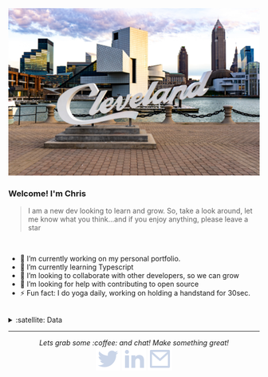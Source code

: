 <img src ='./images/cle-logo.jpg'>

### Welcome! I'm Chris

> I am a new dev looking to learn and grow. So, take a look around, let me know what you think...and if you enjoy anything, please leave a star
> <br>

<br>

- 🔭 I’m currently working on my personal portfolio.
- 🌱 I’m currently learning Typescript
- 👯 I’m looking to collaborate with other developers, so we can grow
- 🤔 I’m looking for help with contributing to open source
- ⚡ Fun fact: I do yoga daily, working on holding a handstand for 30sec.

<br>

<details>

  <summary>:satellite: Data</summary>
  <img align="center" src="https://github-readme-stats.vercel.app/api/top-langs/?username=cishocksr&hide=html,css&html&title_color=ffffff&text_color=c9cacc&icon_color=2bbc8a&bg_color=1d1f21" />
  <img align="left" alt="cishocksr' GitHub Stats" src="https://github-readme-stats.vercel.app/api?username=cishocksr&show_icons=true&hide_border=true&theme=merko" />

  <p>
  <img alt="NodeJS" src="https://img.shields.io/badge/node.js%20-%2343853D.svg?&style=for-the-badge&logo=node.js&logoColor=white"/>
<img alt="GitHub" src="https://img.shields.io/badge/github%20-%23121011.svg?&style=for-the-badge&logo=github&logoColor=white"/>
<img alt="Git" src="https://img.shields.io/badge/git%20-%23F05033.svg?&style=for-the-badge&logo=git&logoColor=white"/>
<img alt="Next JS" src="https://img.shields.io/badge/next%20js%20-%23000000.svg?&style=for-the-badge&logo=next.js&logoColor=white"/>
<img alt="Redux" src="https://img.shields.io/badge/redux%20-%23593d88.svg?&style=for-the-badge&logo=redux&logoColor=white"/>
<img alt="TailwindCSS" src="https://img.shields.io/badge/tailwindcss%20-%2338B2AC.svg?&style=for-the-badge&logo=tailwind-css&logoColor=white"/>
<img alt="JavaScript" src="https://img.shields.io/badge/javascript%20-%23323330.svg?&style=for-the-badge&logo=javascript&logoColor=%23F7DF1E"/>

<img alt="CSS3" src="https://img.shields.io/badge/css3%20-%231572B6.svg?&style=for-the-badge&logo=css3&logoColor=white"/>
<img alt="HTML5" src="https://img.shields.io/badge/html5%20-%23E34F26.svg?&style=for-the-badge&logo=html5&logoColor=white"/><img alt="React" src="https://img.shields.io/badge/react%20-%2320232a.svg?&style=for-the-badge&logo=react&logoColor=%2361DAFB"/>

</details>

  </p>
  </details>

---

  <p align='center'>
    <i>Lets grab some :coffee: and chat! Make something great! </i>
    <br>
    <a href='https://twitter.com/iLogiXpozed'><img src='./images/twitter-fill.svg' /></a>
    <a href='https://www.linkedin.com/in/christopherishockley/'><img src='./images/linkedin-fill.svg' /></a>
    <a href='mailto:cishockleysr@gmail.com'><img src='./images/mail-line.svg' /></a>
  </p>
